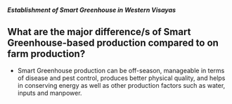 ##### Establishment of Smart Greenhouse in Western Visayas

## What are the major difference/s of Smart Greenhouse-based production compared to on farm production?


 - Smart Greenhouse production can be off-season, manageable in terms of disease and pest control, produces better physical quality, and helps in conserving energy as well as other production factors such as water, inputs and manpower.
